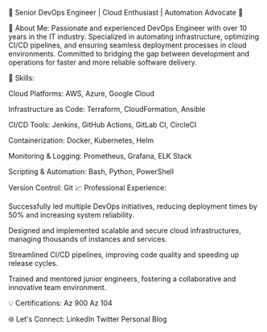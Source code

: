 🌟 Senior DevOps Engineer | Cloud Enthusiast | Automation Advocate 🌟

🔧 About Me:
Passionate and experienced DevOps Engineer with over 10 years in the IT industry. Specialized in automating infrastructure, optimizing CI/CD pipelines, and ensuring seamless deployment processes in cloud environments. Committed to bridging the gap between development and operations for faster and more reliable software delivery.

🚀 Skills:

Cloud Platforms: AWS, Azure, Google Cloud

Infrastructure as Code: Terraform, CloudFormation, Ansible

CI/CD Tools: Jenkins, GitHub Actions, GitLab CI, CircleCI

Containerization: Docker, Kubernetes, Helm

Monitoring & Logging: Prometheus, Grafana, ELK Stack

Scripting & Automation: Bash, Python, PowerShell

Version Control: Git
📈 Professional Experience:

Successfully led multiple DevOps initiatives, reducing deployment times by 50% and increasing system reliability.

Designed and implemented scalable and secure cloud infrastructures, managing thousands of instances and services.

Streamlined CI/CD pipelines, improving code quality and speeding up release cycles.

Trained and mentored junior engineers, fostering a collaborative and innovative team environment.

💡 Certifications:
Az 900
Az 104

🌐 Let's Connect:
LinkedIn
Twitter
Personal Blog
